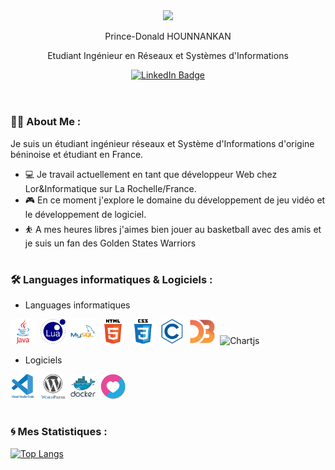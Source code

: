 <div id="header" align="center">
  <img src="https://media.giphy.com/media/lTS1DjozKdTKhpH6lv/giphy.gif" width="100"/>
  
  <p>Prince-Donald HOUNNANKAN</p>
  <p>Etudiant Ingénieur en Réseaux et Systèmes d'Informations</p>
  
  <div id="badges">
    <a href="https://www.linkedin.com/in/prince-donald-hounnankan-909566177/">
    <img src="https://img.shields.io/badge/LinkedIn-blue?style=for-the-badge&logo=linkedin&logoColor=white" alt="LinkedIn Badge"/>
    </a>
  </div>
  
  <img src="https://komarev.com/ghpvc/?username=Hounnankan7&style=flat-square&color=blue" alt=""/>
  <h1></h1>
  
</div>

### :man_technologist: About Me :
  Je suis un étudiant ingénieur réseaux et Système d'Informations d'origine béninoise et étudiant en France.
  - :computer: Je travail actuellement en tant que développeur Web chez Lor&Informatique sur La Rochelle/France.
  - :video_game: En ce moment j'explore le domaine du développement de jeu vidéo et le développement de logiciel.
  - :bouncing_ball_person: A mes heures libres j'aimes bien jouer au basketball avec des amis et je suis un fan des Golden States Warriors
<h1 align = "center"></h1>

### :hammer_and_wrench: Languages informatiques & Logiciels :
- Languages informatiques
<div>
  <img src="https://github.com/devicons/devicon/blob/master/icons/java/java-original-wordmark.svg" title="Java" alt="Java" width="40" height="40"/>&nbsp;
  <img src="https://github.com/devicons/devicon/blob/master/icons/lua/lua-original-wordmark.svg" title="Lua" alt="Lua" width="40" height="40"/>&nbsp;
  <img src="https://github.com/devicons/devicon/blob/master/icons/mysql/mysql-original-wordmark.svg" title="MySQL" alt="MySQL" width="40" height="40"/>&nbsp;
  <img src="https://github.com/devicons/devicon/blob/master/icons/html5/html5-original-wordmark.svg" title="HTML5" alt="HTML5" width="40" height="40"/>&nbsp;
  <img src="https://github.com/devicons/devicon/blob/master/icons/css3/css3-original-wordmark.svg" title="CSS3" alt="CSS3" width="40" height="40"/>&nbsp;
  <img src="https://github.com/devicons/devicon/blob/master/icons/c/c-line.svg" title="C" alt="C" width="40" height="40"/>&nbsp;
  <img src="https://github.com/devicons/devicon/blob/master/icons/d3js/d3js-original.svg" title="D3js" alt="D3js" width="40" height="40"/>&nbsp;
  <img src="" title="Chartjs" alt="Chartjs" width="40" height="40"/>&nbsp;
</div>

- Logiciels
<div>
  <img src="https://github.com/devicons/devicon/blob/master/icons/vscode/vscode-original-wordmark.svg" title="VsCode" alt="VsCode" width="40" height="40"/>&nbsp;
  <img src="https://github.com/devicons/devicon/blob/master/icons/wordpress/wordpress-original.svg" title="Wordpress" alt="Wordpress" width="40" height="40"/>&nbsp;
  <img src="https://github.com/devicons/devicon/blob/master/icons/docker/docker-original-wordmark.svg" title="Docker" alt="Docker" width="40" height="40"/>&nbsp;
  <img src="https://github.com/Hounnankan7/Hounnankan7/blob/main/144px-love-app-0.10.png" title="Love2D" alt="Love2D" width="40" height="40"/>&nbsp;
</div>
 

<h1 align = "center"></h1>

### :cyclone: Mes Statistiques :
[![Top Langs](https://github-readme-stats.vercel.app/api/top-langs/?username=Hounnankan7)](https://github.com/anuraghazra/github-readme-stats)
  
